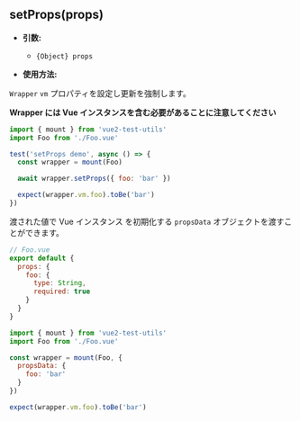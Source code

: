 ## setProps(props)

- **引数:**

  - `{Object} props`

- **使用方法:**

`Wrapper` `vm` プロパティを設定し更新を強制します。

**Wrapper には Vue インスタンスを含む必要があることに注意してください**

```js
import { mount } from 'vue2-test-utils'
import Foo from './Foo.vue'

test('setProps demo', async () => {
  const wrapper = mount(Foo)

  await wrapper.setProps({ foo: 'bar' })

  expect(wrapper.vm.foo).toBe('bar')
})
```

渡された値で Vue インスタンス を初期化する `propsData` オブジェクトを渡すことができます。

```js
// Foo.vue
export default {
  props: {
    foo: {
      type: String,
      required: true
    }
  }
}
```

```js
import { mount } from 'vue2-test-utils'
import Foo from './Foo.vue'

const wrapper = mount(Foo, {
  propsData: {
    foo: 'bar'
  }
})

expect(wrapper.vm.foo).toBe('bar')
```
